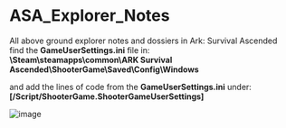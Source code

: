 # ASA_Explorer_Notes
All above ground explorer notes and dossiers in Ark: Survival Ascended  
find the **GameUserSettings.ini** file in:  
**\Steam\steamapps\common\ARK Survival Ascended\ShooterGame\Saved\Config\Windows**  

and add the lines of code from the **GameUserSettings.ini** under:  
**[/Script/ShooterGame.ShooterGameUserSettings]**  

![image](https://github.com/gridrek/ASA_Explorer_Notes/assets/75325069/eccb79b9-f973-423a-aaba-ea03245d2191)

